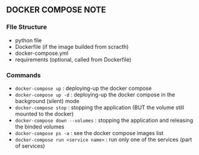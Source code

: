 ## DOCKER COMPOSE NOTE

### FIle Structure
- python file
- Dockerfile (if the image builded from scracth)
- docker-compose.yml
- requirements (optional, called from Dockerfile)

### Commands
- `docker-compose up` : deploying-up the docker compose
- `docker-compose up -d` : deploying-up the docker compose in the background (silent) mode
- `docker-compose stop` : stopping the application (BUT the volume still mounted to the docker)
- `docker-compose down --volumes` : stopping the application and releasing the binded volumes
- `docker-compose ps -a` : see the docker compose images list
- `docker-compose run <service name>` : run only one of the services (part of services)
